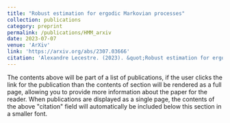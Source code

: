 ```yaml
---
title: "Robust estimation for ergodic Markovian processes"
collection: publications
category: preprint
permalink: /publications/HMM_arxiv
date: 2023-07-07
venue: 'ArXiv'
link: 'https://arxiv.org/abs/2307.03666'
citation: 'Alexandre Lecestre. (2023). &quot;Robust estimation for ergodic Markovian processes.&quot; <i>ArXiv:2307.03666</i>.'
---
```


The contents above will be part of a list of publications, if the user clicks the link for the publication than the contents of section will be rendered as a full page, allowing you to provide more information about the paper for the reader. When publications are displayed as a single page, the contents of the above "citation" field will automatically be included below this section in a smaller font.
